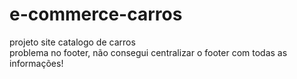 # e-commerce-carros
 projeto site catalogo de carros <br>
problema no footer, não consegui centralizar o footer com todas as informações!